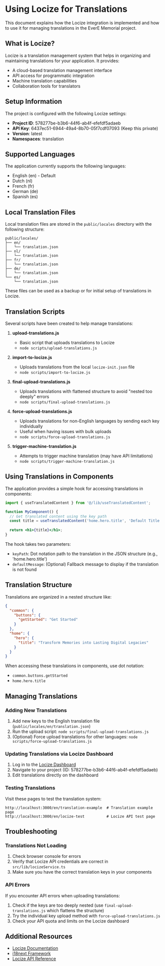 # Using Locize for Translations

This document explains how the Locize integration is implemented and how to use it for managing translations in the EverE Memorial project.

## What is Locize?

Locize is a translation management system that helps in organizing and maintaining translations for your application. It provides:

- A cloud-based translation management interface
- API access for programmatic integration
- Machine translation capabilities
- Collaboration tools for translators

## Setup Information

The project is configured with the following Locize settings:

- **Project ID**: 578277be-b3b6-44f6-ab4f-efefdf5adaeb
- **API Key**: 6437ec51-6944-49a4-8b70-05f7cdf07093 (Keep this private)
- **Version**: latest
- **Namespaces**: translation

## Supported Languages

The application currently supports the following languages:

- English (en) - Default
- Dutch (nl)
- French (fr)
- German (de)
- Spanish (es)

## Local Translation Files

Local translation files are stored in the `public/locales` directory with the following structure:

```
public/locales/
├── en/
│   └── translation.json
├── nl/
│   └── translation.json
├── fr/
│   └── translation.json
├── de/
│   └── translation.json
└── es/
    └── translation.json
```

These files can be used as a backup or for initial setup of translations in Locize.

## Translation Scripts

Several scripts have been created to help manage translations:

1. **upload-translations.js**
   - Basic script that uploads translations to Locize
   - `node scripts/upload-translations.js`

2. **import-to-locize.js**
   - Uploads translations from the local `locize-init.json` file
   - `node scripts/import-to-locize.js`

3. **final-upload-translations.js**
   - Uploads translations with flattened structure to avoid "nested too deeply" errors
   - `node scripts/final-upload-translations.js`

4. **force-upload-translations.js**
   - Uploads translations for non-English languages by sending each key individually
   - Useful when having issues with bulk uploads
   - `node scripts/force-upload-translations.js`

5. **trigger-machine-translation.js**
   - Attempts to trigger machine translation (may have API limitations)
   - `node scripts/trigger-machine-translation.js`

## Using Translations in Components

The application provides a simple hook for accessing translations in components:

```jsx
import { useTranslatedContent } from '@/lib/useTranslatedContent';

function MyComponent() {
  // Get translated content using the key path
  const title = useTranslatedContent('home.hero.title', 'Default Title');
  
  return <h1>{title}</h1>;
}
```

The hook takes two parameters:
- `keyPath`: Dot notation path to the translation in the JSON structure (e.g., 'home.hero.title')
- `defaultMessage`: (Optional) Fallback message to display if the translation is not found

## Translation Structure

Translations are organized in a nested structure like:

```json
{
  "common": {
    "buttons": {
      "getStarted": "Get Started"
    }
  },
  "home": {
    "hero": {
      "title": "Transform Memories into Lasting Digital Legacies"
    }
  }
}
```

When accessing these translations in components, use dot notation:
- `common.buttons.getStarted`
- `home.hero.title`

## Managing Translations

### Adding New Translations

1. Add new keys to the English translation file (`public/locales/en/translation.json`)
2. Run the upload script: `node scripts/final-upload-translations.js`
3. (Optional) Force upload translations for other languages: `node scripts/force-upload-translations.js`

### Updating Translations via Locize Dashboard

1. Log in to the [Locize Dashboard](https://locize.app)
2. Navigate to your project (ID: 578277be-b3b6-44f6-ab4f-efefdf5adaeb)
3. Edit translations directly on the dashboard

### Testing Translations

Visit these pages to test the translation system:

```
http://localhost:3000/en/translation-example  # Translation example page
http://localhost:3000/en/locize-test          # Locize API test page
```

## Troubleshooting

### Translations Not Loading

1. Check browser console for errors
2. Verify that Locize API credentials are correct in `src/lib/locizeService.ts`
3. Make sure you have the correct translation keys in your components

### API Errors

If you encounter API errors when uploading translations:

1. Check if the keys are too deeply nested (use `final-upload-translations.js` which flattens the structure)
2. Try the individual key upload method with `force-upload-translations.js`
3. Check your API quota and limits on the Locize dashboard

## Additional Resources

- [Locize Documentation](https://docs.locize.com/)
- [i18next Framework](https://www.i18next.com/)
- [Locize API Reference](https://docs.locize.com/integration/api)
